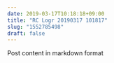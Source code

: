 ```yaml
---
date: 2019-03-17T10:18:18+09:00
title: "RC Logr 20190317 101817"
slug: "1552785498"
draft: false
---
```


Post content in markdown format

